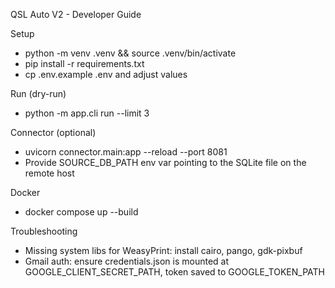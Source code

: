 QSL Auto V2 - Developer Guide

Setup
- python -m venv .venv && source .venv/bin/activate
- pip install -r requirements.txt
- cp .env.example .env and adjust values

Run (dry-run)
- python -m app.cli run --limit 3

Connector (optional)
- uvicorn connector.main:app --reload --port 8081
- Provide SOURCE_DB_PATH env var pointing to the SQLite file on the remote host

Docker
- docker compose up --build

Troubleshooting
- Missing system libs for WeasyPrint: install cairo, pango, gdk-pixbuf
- Gmail auth: ensure credentials.json is mounted at GOOGLE_CLIENT_SECRET_PATH, token saved to GOOGLE_TOKEN_PATH

